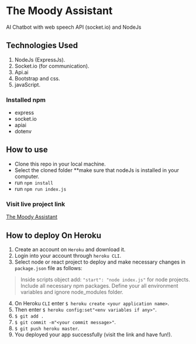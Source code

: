 # The Moody Assistant
AI Chatbot with web speech API (socket.io) and  NodeJs
## Technologies Used
1. NodeJs (ExpressJs).
2. Socket.io (for communication).
3. Api.ai
4. Bootstrap and css.
5. javaScript.
### Installed npm
* express
* socket.io
* apiai
* dotenv
## How to use
* Clone this repo in your local machine.
* Select the cloned folder **make sure that nodeJs is installed in your computer.
* run `npm install`
* run `npm run index.js`
### Visit live project link 
[The Moody Assistant](https://themoodychatbot.herokuapp.com/)
## How to deploy On Heroku
1. Create an account on `Heroku` and download it.
2. Login into your account through `heroku CLI`.
3. Select node or react project to deploy and make necessary changes in `package.json` file as follows:
> Inside scripts object add: `"start": "node index.js"` for node projects.
> Include all necessary npm packages.
> Define your all environment variables and ignore node_modules folder.
4. On Heroku `CLI` enter `$ heroku create <your application name>`.
5. Then enter `$ heroku config:set"<env variables if any>"`.
6. `$ git add .`
7. `$ git commit -m"<your commit message>"`.
8. `$ git push heroku master`.
9. You deployed your app successfully (visit the link and have fun!).